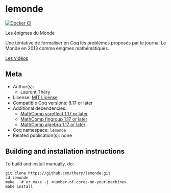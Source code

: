 <!---
This file was generated from `meta.yml`, please do not edit manually.
Follow the instructions on https://github.com/coq-community/templates to regenerate.
--->
# lemonde

[![Docker CI][docker-action-shield]][docker-action-link]

[docker-action-shield]: https://github.com/thery/lemonde/workflows/Docker%20CI/badge.svg?branch=master
[docker-action-link]: https://github.com/thery/lemonde/actions?query=workflow:"Docker%20CI"




Les énigmes du Monde

Une tentative de formaliser en Coq les problèmes proposés par le journal
Le Monde en 2013 comme énigmes mathématiques.

[Les vidéos](http://www-sop.inria.fr/marelle/Laurent.Thery/LeMonde/index.html)

## Meta

- Author(s):
  - Laurent Théry
- License: [MIT License](LICENSE)
- Compatible Coq versions: 8.17 or later
- Additional dependencies:
  - [MathComp ssreflect 1.17 or later](https://math-comp.github.io)
  - [MathComp fingroup 1.17 or later](https://math-comp.github.io)
  - [MathComp algebra 1.17 or later](https://math-comp.github.io)
- Coq namespace: `lemonde`
- Related publication(s): none

## Building and installation instructions

To build and install manually, do:

``` shell
git clone https://github.com/thery/lemonde.git
cd lemonde
make   # or make -j <number-of-cores-on-your-machine> 
make install
```



